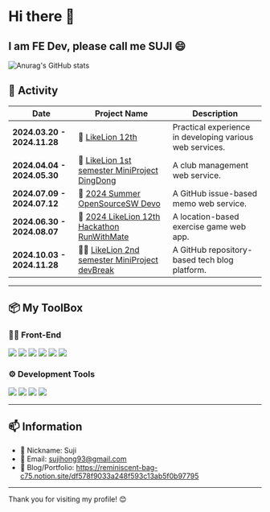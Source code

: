 # Hi there 👋  
## I am FE Dev, please call me SUJI 😄  
![Anurag's GitHub stats](https://github-readme-stats.vercel.app/api?username=NorangSuji&theme=graywhite&show_icons=true)
## 📌 Activity
| **Date**                     | **Project Name**                    | **Description**                                          |
|------------------------------|-------------------------------------|----------------------------------------------------------|
| **2024.03.20 - 2024.11.28**  | 🦁 [LikeLion 12th](https://github.com/LikeLion-12th) | Practical experience in developing various web services. |
| **2024.04.04 - 2024.05.30**  | 🔔 [LikeLion 1st semester MiniProject DingDong](https://github.com/LikeLion-12th/DingDong) | A club management web service. |
| **2024.07.09 - 2024.07.12**  | 📝 [2024 Summer OpenSourceSW Devo](https://github.com/OpenSourceSW-Devo) | A GitHub issue-based memo web service. |
| **2024.06.30 - 2024.08.07**  | 👟 [2024 LikeLion 12th Hackathon RunWithMate](https://github.com/LikeLion-12th/RunWithMate) | A location-based exercise game web app. |
| **2024.10.03 - 2024.11.28**  | 👩‍💻 [LikeLion 2nd semester MiniProject devBreak](https://github.com/LikeLion-12th/devBreak) | A GitHub repository-based tech blog platform. |

---

## 📦 My ToolBox

### 👩‍💻 Front-End
  <img src="https://img.shields.io/badge/HTML-E34F26?style=flat&logo=html5&logoColor=white"> <img src="https://img.shields.io/badge/JavaScript-F7DF1E?style=flat&logo=javascript&logoColor=white"> <img src="https://img.shields.io/badge/CSS-1572B6?style=flat&logo=css3&logoColor=white"> <img src="https://img.shields.io/badge/React-61DAFB?style=flat&logo=react&logoColor=white"> <img src="https://img.shields.io/badge/styled-components-DB7093?style=flat&logo=styled-components&logoColor=white"> <img src="https://img.shields.io/badge/vite-646CFF?style=flat&logo=vite&logoColor=white">


### ⚙️ Development Tools
 <img src="https://img.shields.io/badge/GitHub-181717?style=flat&logo=github&logoColor=white"> <img src="https://img.shields.io/badge/Notion-000?style=flat&logo=notion&logoColor=white"> <img src="https://img.shields.io/badge/Figma-F24E1E?style=flat&logo=figma&logoColor=white"> <img src="https://img.shields.io/badge/discord-5865F2?style=flat&logo=discord&logoColor=white">

---

## 📫 Information
- 🙂 Nickname: Suji
- 💌 Email: sujihong93@gmail.com
- 📒 Blog/Portfolio: https://reminiscent-bag-c75.notion.site/df578f9033a248f593c13ab5f0b97795
---

Thank you for visiting my profile! 😊
